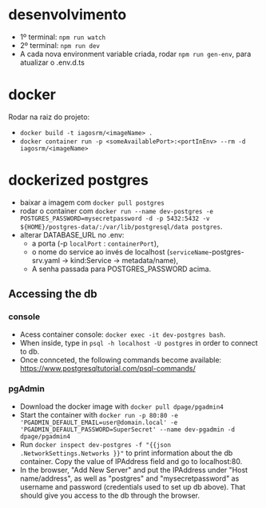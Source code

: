 # desenvolvimento

- 1º terminal: `npm run watch`
- 2º terminal: `npm run dev`
- A cada nova environment variable criada, rodar `npm run gen-env`, para atualizar o .env.d.ts

# docker

Rodar na raiz do projeto:

- `docker build -t iagosrm/<imageName> .`
- `docker container run -p <someAvailablePort>:<portInEnv> --rm -d iagosrm/<imageName>`

# dockerized postgres

- baixar a imagem com `docker pull postgres`
- rodar o container com `docker run --name dev-postgres -e POSTGRES_PASSWORD=mysecretpassword -d -p 5432:5432 -v ${HOME}/postgres-data/:/var/lib/postgresql/data postgres`.
- alterar DATABASE_URL no .env:
  - a porta (-p `localPort` : `containerPort`),
  - o nome do service ao invés de localhost (`serviceName`-postgres-srv.yaml -> kind:Service -> metadata/name),
  - A senha passada para POSTGRES_PASSWORD acima.

## Accessing the db

### console

- Acess container console: `docker exec -it dev-postgres bash`.
- When inside, type in `psql -h localhost -U postgres` in order to connect to db.
- Once connceted, the following commands become available: https://www.postgresqltutorial.com/psql-commands/

### pgAdmin

- Download the docker image with `docker pull dpage/pgadmin4`
- Start the container with `docker run -p 80:80 -e 'PGADMIN_DEFAULT_EMAIL=user@domain.local' -e 'PGADMIN_DEFAULT_PASSWORD=SuperSecret' --name dev-pgadmin -d dpage/pgadmin4`
- Run `docker inspect dev-postgres -f "{{json .NetworkSettings.Networks }}"` to print information about the db container. Copy the value of IPAddress field and go to localhost:80.
- In the browser, "Add New Server" and put the IPAddress under "Host name/address", as well as "postgres" and "mysecretpassword" as username and password (credentials used to set up db above). That should give you access to the db through the browser.

